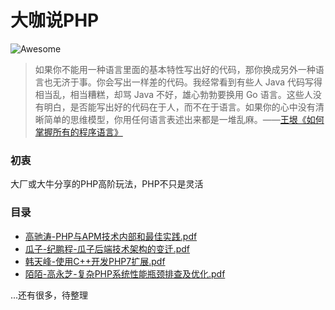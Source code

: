 # 大咖说PHP
![Awesome](https://cdn.rawgit.com/sindresorhus/awesome/d7305f38d29fed78fa85652e3a63e154dd8e8829/media/badge.svg) 

> 如果你不能用一种语言里面的基本特性写出好的代码，那你换成另外一种语言也无济于事。你会写出一样差的代码。我经常看到有些人 Java 代码写得相当乱，相当糟糕，却骂 Java 不好，雄心勃勃要换用 Go 语言。这些人没有明白，是否能写出好的代码在于人，而不在于语言。如果你的心中没有清晰简单的思维模型，你用任何语言表述出来都是一堆乱麻。——[王垠《如何掌握所有的程序语言》](http://www.yinwang.org/blog-cn/2017/07/06/master-pl)

### 初衷
大厂或大牛分享的PHP高阶玩法，PHP不只是灵活


### 目录
* [高驰涛-PHP与APM技术内部和最佳实践.pdf](/src/第三届PHP全球开发者大会2017北京/高驰涛-PHP与APM技术内部和最佳实践.pdf)
* [瓜子-纪鹏程-瓜子后端技术架构的变迁.pdf](/src/第三届PHP全球开发者大会2017北京/瓜子-纪鹏程-瓜子后端技术架构的变迁.pdf)
* [韩天峰-使用C++开发PHP7扩展.pdf](/src/第三届PHP全球开发者大会2017北京/韩天峰-使用C++开发PHP7扩展.pdf)
* [陌陌-高永芝-复杂PHP系统性能瓶颈排查及优化.pdf](/src/第三届PHP全球开发者大会2017北京/陌陌-高永芝-复杂PHP系统性能瓶颈排查及优化.pdf)

...还有很多，待整理
